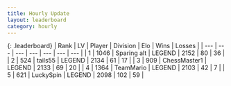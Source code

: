 ```yaml
---
title: Hourly Update
layout: leaderboard
category: hourly
---
```


{: .leaderboard}
| Rank | LV | Player | Division | Elo | Wins | Losses |
| --- | --- | --- | --- | --- | --- | --- |
| <span data-change="0">1</span> | 1046 | <span title="ID: 203132">Sparing alt</span> | LEGEND | <span data-change="4">2152</span> | <span data-change="1">80</span> | <span data-change="0">36</span> |
| <span data-change="0">2</span> | 524 | <span title="ID: 170123">tails55</span> | LEGEND | <span data-change="0">2134</span> | <span data-change="0">61</span> | <span data-change="0">17</span> |
| <span data-change="0">3</span> | 909 | <span title="ID: 228528">ChessMaster1</span> | LEGEND | <span data-change="0">2133</span> | <span data-change="0">69</span> | <span data-change="0">20</span> |
| <span data-change="0">4</span> | 1364 | <span title="ID: 164871">TeamMario</span> | LEGEND | <span data-change="0">2103</span> | <span data-change="0">42</span> | <span data-change="0">7</span> |
| <span data-change="0">5</span> | 621 | <span title="ID: 498412">LuckySpin</span> | LEGEND | <span data-change="0">2098</span> | <span data-change="0">102</span> | <span data-change="0">59</span> |